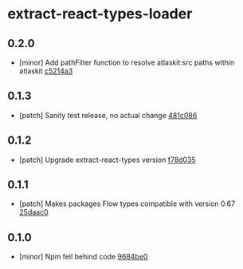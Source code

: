 # extract-react-types-loader

## 0.2.0
- [minor] Add pathFilter function to resolve atlaskit:src paths within atlaskit [c5214a3](https://bitbucket.org/atlassian/atlaskit-mk-2/commits/c5214a3)

## 0.1.3
- [patch] Sanity test release, no actual change [481c086](https://bitbucket.org/atlassian/atlaskit-mk-2/commits/481c086)

## 0.1.2
- [patch] Upgrade extract-react-types version [f78d035](https://bitbucket.org/atlassian/atlaskit-mk-2/commits/f78d035)

## 0.1.1
- [patch] Makes packages Flow types compatible with version 0.67 [25daac0](https://bitbucket.org/atlassian/atlaskit-mk-2/commits/25daac0)

## 0.1.0
- [minor] Npm fell behind code [9684be0](https://bitbucket.org/atlassian/atlaskit-mk-2/commits/9684be0)
